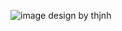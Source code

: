 ![image](https://github.com/user-attachments/assets/aca31c5f-6a9d-443e-b9ae-c62ca9e6636f)
design by thjnh 
